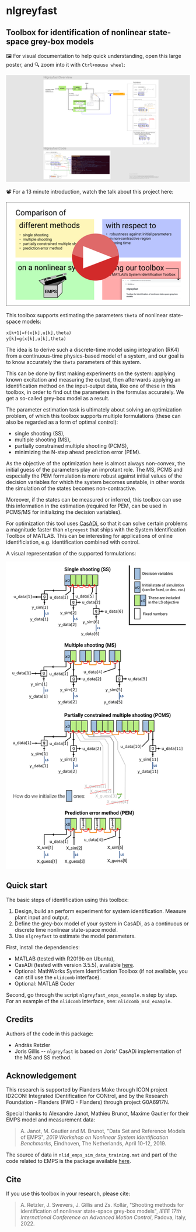 # nlgreyfast
## Toolbox for identification of nonlinear state-space grey-box models

🖼 For visual documentation to help quick understanding, open this large poster, and 🔍 zoom into it with `Ctrl+mouse wheel`:

<a href="https://www.figma.com/file/bq76Z6uR22iQoa1iNRTzX6/nlgreyfast-overview-figure">![figma](GitHubFigmaZoomedOut.png?raw=true)</a>

📽 For a 13 minute introduction, watch the talk about this project here:

<a href="https://youtu.be/J4RziJQEDDE">![youtube](GitHubYouTube.png?raw=true)</a>


This toolbox supports estimating the parameters `theta` of nonlinear state-space models:

```
x[k+1]=f(x[k],u[k],theta)
y[k]=g(x[k],u[k],theta)
```

The idea is to derive such a discrete-time model using integration (RK4) from a continuous-time physics-based model of a system, and our goal is to know accurately the `theta` parameters of this system. 

This can be done by first making experiments on the system: applying known excitation and measuring the output, then afterwards applying an identification method on the input-output data, like one of these in this toolbox, in order to find out the parameters in the formulas accurately. We get a so-called grey-box model as a result. 

The parameter estimation task is ultimately about solving an optimization problem, of which this toolbox supports multiple formulations (these can also be regarded as a form of optimal control):
* single shooting (SS), 
* multiple shooting (MS), 
* partially constrained multiple shooting (PCMS),
* minimizing the N-step ahead prediction error (PEM).

As the objective of the optimization here is almost always non-convex, the initial guess of the parameters play an improtant role. The MS, PCMS and especially the PEM formulation is more robust against initial values of the decision variables for which the system becomes unstable, in other words the simulation of the states becomes non-contractive.

Moreover, if the states can be measured or inferred, this toolbox can use this information in the estimation (required for PEM, can be used in PCMS/MS for initializing the decision variables).

For optimization this tool uses [CasADi](https://casadi.org), so that it can solve certain problems a magnitude faster than `nlgreyest` that ships with the System Identification Toolbox of MATLAB. This can be interesting for applications of online identificiation, e.g. identification combined with control.

A visual representation of the supported formulations:

![GitHubReadmeFigure](GitHubReadmeFigure.png)

## Quick start 

The basic steps of identification using this toolbox:

1. Design, build an perform experiment for system identification. Measure plant input and output. 
2. Define the grey-box model of your system in CasADi, as a continuous or discrete time nonlinear state-space model.
3. Use `nlgreyfast` to estimate the model parameters.

First, install the dependencies:
- MATLAB (tested with R2019b on Ubuntu),
- CasADi (tested with version 3.5.5), available [here](https://web.casadi.org/get/).
- Optional: MathWorks System Identification Toolbox (if not available, you can still use the `nlidcomb` interface).
- Optional: MATLAB Coder

Second, go through the script `nlgreyfast_emps_example.m` step by step.  
For an example of the `nlidcomb` interface, see: `nlidcomb_msd_example`.  
## Credits

Authors of the code in this package:
- András Retzler
- Joris Gillis -- `nlgreyfast` is based on Joris' CasADi implementation of the MS and SS method.

## Acknowledgement

This research is supported by Flanders Make through ICON project ID2CON: Integrated IDentification for CONtrol, and by the Research Foundation - Flanders (FWO - Flanders) through project G0A6917N.

Special thanks to Alexandre Janot, Mathieu Brunot, Maxime Gautier for their EMPS model and measurement data:

> A. Janot, M. Gautier and M. Brunot, "Data Set and Reference Models of EMPS", *2019 Workshop on Nonlinear System Identification Benchmarks*, Eindhoven, The Netherlands, April 10-12, 2019.

The source of data in `nlid_emps_sim_data_training.mat` and part of the code related to EMPS is the package available [here](https://www.nonlinearbenchmark.org/benchmarks/emps).

## Cite

If you use this toolbox in your research, please cite:

> A. Retzler, J. Swevers, J. Gillis and Zs. Kollár, "Shooting methods for identification of nonlinear state-space grey-box models", *IEEE 17th International Conference on Advanced Motion Control*, Padova, Italy, 2022.
